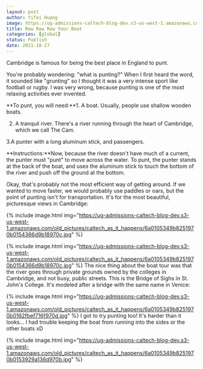 ```yaml
---
layout: post
author: Yifei Huang
image: https://ug-admissions-caltech-blog-dev.s3-us-west-1.amazonaws.com/old_pictures/caltech_as_it_happens/6a0105349b8251970b0162fbef5bf7970d.jpg
title: Row Row Row Your Boat
categories: [global]
status: Publish
date: 2011-10-27
---
```


Cambridge is famous for being the best place in England to punt.

You're probably wondering: "what is punting?" When I first heard the word, it sounded like "grunting" so I thought it was a very intense sport like football or rugby. I was very wrong, because punting is one of the most relaxing activities ever invented.

**To punt, you will need:**1. A boat. Usually, people use shallow wooden boats.

2. A tranquil river. There's a river running through the heart of Cambridge, which we call The Cam.

3.A punter with a long aluminum stick, and passengers.

**Instructions:**Now, because the river doesn't have much of a current, the punter must "punt" to move across the water. To punt, the punter stands at the back of the boat, and uses the aluminum stick to touch the bottom of the river and push off the ground at the bottom.

Okay, that's probably not the most efficient way of getting around. If we wanted to move faster, we would probably use paddles or oars, but the point of punting isn't for transportation. It's for the most beautiful, picturesque views in Cambridge:


{% include image.html img="https://ug-admissions-caltech-blog-dev.s3-us-west-1.amazonaws.com/old_pictures/caltech_as_it_happens/6a0105349b8251970b0154366d9b18970c.jpg" %}

{% include image.html img="https://ug-admissions-caltech-blog-dev.s3-us-west-1.amazonaws.com/old_pictures/caltech_as_it_happens/6a0105349b8251970b0154366d9b18970c.jpg" %}
The nice thing about the boat tour was that the river goes through private grounds owned by the colleges in Cambridge, and not busy, public streets. This is the Bridge of Sighs in St. John's College. It's modeled after a bridge with the same name in Venice:


{% include image.html img="https://ug-admissions-caltech-blog-dev.s3-us-west-1.amazonaws.com/old_pictures/caltech_as_it_happens/6a0105349b8251970b0162fbef716f970d.jpg" %}
I got to try punting too! It's harder than it looks... I had trouble keeping the boat from running into the sides or the other boats xD


{% include image.html img="https://ug-admissions-caltech-blog-dev.s3-us-west-1.amazonaws.com/old_pictures/caltech_as_it_happens/6a0105349b8251970b0153929a136d970b.jpg" %}
